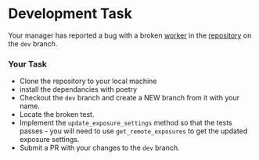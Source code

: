 # Development Task

Your manager has reported a bug with a broken [worker](https://betcode-org.github.io/flumine/workers/) in the [repository](https://github.com/hiremenowplease/flumine) on the `dev` branch. 

### Your Task

- Clone the repository to your local machine
- install the dependancies with poetry
- Checkout the `dev` branch and create a NEW branch from it with your name.
- Locate the broken test.
- Implement the `update_exposure_settings` method so that the tests passes - you will need to use `get_remote_exposures` to get the updated exposure settings.
- Submit a PR with your changes to the `dev` branch.
